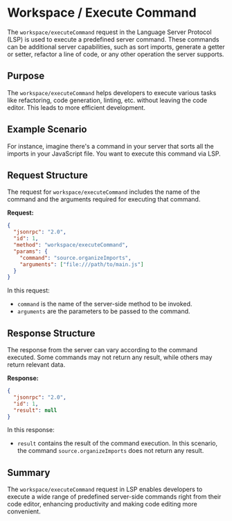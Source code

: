 # Workspace / Execute Command

The `workspace/executeCommand` request in the Language Server Protocol (LSP) is used to execute a predefined server command. These commands can be additional server capabilities, such as sort imports, generate a getter or setter, refactor a line of code, or any other operation the server supports.

## Purpose

The `workspace/executeCommand` helps developers to execute various tasks like refactoring, code generation, linting, etc. without leaving the code editor. This leads to more efficient development.

## Example Scenario

For instance, imagine there's a command in your server that sorts all the imports in your JavaScript file. You want to execute this command via LSP.

## Request Structure

The request for `workspace/executeCommand` includes the name of the command and the arguments required for executing that command.

**Request:**

```json
{
  "jsonrpc": "2.0",
  "id": 1,
  "method": "workspace/executeCommand",
  "params": {
    "command": "source.organizeImports",
    "arguments": ["file:///path/to/main.js"]
  }
}
```

In this request:
- `command` is the name of the server-side method to be invoked.
- `arguments` are the parameters to be passed to the command.

## Response Structure

The response from the server can vary according to the command executed. Some commands may not return any result, while others may return relevant data. 

**Response:**

```json
{
  "jsonrpc": "2.0",
  "id": 1,
  "result": null
}
```

In this response:
- `result` contains the result of the command execution. In this scenario, the command `source.organizeImports` does not return any result.

## Summary

The `workspace/executeCommand` request in LSP enables developers to execute a wide range of predefined server-side commands right from their code editor, enhancing productivity and making code editing more convenient.